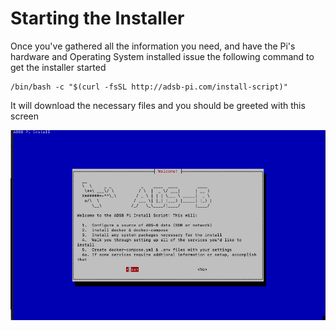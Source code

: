 # Starting the Installer

Once you've gathered all the information you need, and have the Pi's hardware and Operating System installed issue the following command to get the installer started

```shell
/bin/bash -c "$(curl -fsSL http://adsb-pi.com/install-script)"
```

It will download the necessary files and you should be greeted with this screen

![intro](resources/intro.png "intro")